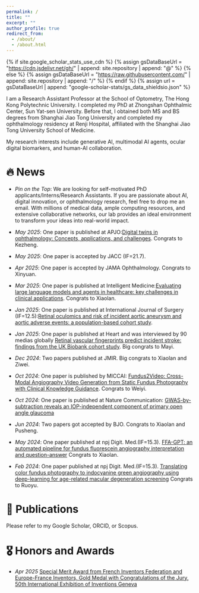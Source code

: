 ```yaml
---
permalink: /
title: ""
excerpt: ""
author_profile: true
redirect_from: 
  - /about/
  - /about.html
---
```


{% if site.google_scholar_stats_use_cdn %}
{% assign gsDataBaseUrl = "https://cdn.jsdelivr.net/gh/" | append: site.repository | append: "@" %}
{% else %}
{% assign gsDataBaseUrl = "https://raw.githubusercontent.com/" | append: site.repository | append: "/" %}
{% endif %}
{% assign url = gsDataBaseUrl | append: "google-scholar-stats/gs_data_shieldsio.json" %}

<span class='anchor' id='about-me'></span>

I am a Research Assistant Professor at the School of Optometry, The Hong Kong Polytechnic University. I completed my PhD at Zhongshan Ophthalmic Center, Sun Yat-sen University. Before that, I obtained both MS and BS degrees from Shanghai Jiao Tong University and completed my ophthalmology residency at Renji Hospital, affiliated with the Shanghai Jiao Tong University School of Medicine.

My research interests include generative AI, multimodal AI agents, ocular digital biomarkers, and human-AI collaboration.

# 🔥 News
- *Pin on the Top*: We are looking for self-motivated PhD applicants/Interns/Research Assistants. If you are passionate about AI, digital innovation, or ophthalmology research, feel free to drop me an email. With millions of medical data, ample computing resources, and extensive collaborative networks, our lab provides an ideal environment to transform your ideas into real-world impact.

- *May 2025*: One paper is published at APJO:[Digital twins in ophthalmology: Concepts, applications, and challenges](https://www.sciencedirect.com/science/article/pii/S2162098925000726?via%3Dihub). Congrats to Kezheng.
- *May 2025*: One paper is accepted by JACC (IF=21.7).
- *Apr 2025*: One paper is accepted by JAMA Ophthalmology. Congrats to Xinyuan.
- *Mar 2025*: One paper is published at Intelligent Medicine:[Evaluating large language models and agents in healthcare: key challenges in clinical applications](https://www.sciencedirect.com/science/article/pii/S2667102625000294). Congrats to Xiaolan.
- *Jan 2025*: One paper is published at International Journal of Surgery (IF=12.5):[Retinal oculomics and risk of incident aortic aneurysm and aortic adverse events: a population-based cohort study](https://www.sciencedirect.com/science/article/pii/S2667102625000294).
- *Jan 2025*: One paper is published at Heart and was interviewed by 90 medias globally [Retinal vascular fingerprints predict incident stroke: findings from the UK Biobank cohort study](https://heart.bmj.com/content/111/7/306.abstract). Big congrats to Mayi.
- *Dec 2024*: Two papers published at JMIR. Big congrats to Xiaolan and Ziwei.
- *Oct 2024*: One paper is published by MICCAI: [Fundus2Video: Cross-Modal Angiography Video Generation from Static Fundus Photography with Clinical Knowledge Guidance](https://doi.org/10.1007/978-3-031-72378-0_64). Congrats to Weiyi.
- *Oct 2024*: One paper is published at Nature Communication: [GWAS-by-subtraction reveals an IOP-independent component of primary open angle glaucoma](https://www.nature.com/articles/s41467-024-53331-0)
- *Jun 2024*: Two papers got accepted by BJO. Congrats to Xiaolan and Pusheng.
- *May 2024*: One paper published at npj Digit. Med.(IF=15.3). [FFA-GPT: an automated pipeline for fundus fluorescein angiography interpretation and question-answer](https://www.nature.com/articles/s41746-024-01101-z) Congrats to Xiaolan.
- *Feb 2024*: One paper published at npj Digit. Med.(IF=15.3). [Translating color fundus photography to indocyanine green angiography using deep-learning for age-related macular degeneration screening](https://www.nature.com/articles/s41746-024-01018-7) Congrats to Ruoyu.



# 📝 Publications 

Please refer to my Google Scholar, ORCID, or Scopus.


# 🎖 Honors and Awards
- *Apr 2025* [Special Merit Award from French Inventors Federation and Europe-France Inventors, Gold Medal with Congratulations of the Jury, 50th International Exhibition of Inventions Geneva](https://www.polyu.edu.hk/media/media-releases/2025/0413_polyu-wins-36-accolades-at-international-exhibition-of-inventions-geneva/)

